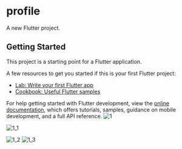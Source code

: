 # profile

A new Flutter project.

## Getting Started

This project is a starting point for a Flutter application.

A few resources to get you started if this is your first Flutter project:

- [Lab: Write your first Flutter app](https://docs.flutter.dev/get-started/codelab)
- [Cookbook: Useful Flutter samples](https://docs.flutter.dev/cookbook)

For help getting started with Flutter development, view the
[online documentation](https://docs.flutter.dev/), which offers tutorials,
samples, guidance on mobile development, and a full API reference.
![1](https://github.com/meraamine/Open_WhatsApp/assets/63201349/b089afd4-38e8-4dc0-b260-00979cf1bd65)

![1_1](https://github.com/meraamine/Open_WhatsApp/assets/63201349/c58c513f-5012-4185-8cd6-56d4f91d261a)

![1_2](https://github.com/meraamine/Open_WhatsApp/assets/63201349/b538ed04-a59c-4f0f-8702-7e1bb5a09af7)
![1_3](https://github.com/meraamine/Open_WhatsApp/assets/63201349/47f13dcd-012f-483c-a687-ec84b0d534c1)
